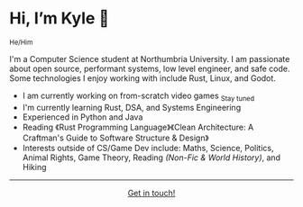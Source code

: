 # Hi, I’m Kyle 👋 
<sub>He/Him</sub>

I'm a Computer Science student at Northumbria University. I am passionate about open source, performant systems, low level engineer, and safe code. 
Some technologies I enjoy working with include Rust, Linux, and Godot.

- I am currently working on from-scratch video games <sub>Stay tuned</sub>
- I'm currently learning Rust, DSA, and Systems Engineering
- Experienced in Python and Java
- Reading 《Rust Programming Language》《Clean Architecture: A Craftman's Guide to Software Structure & Design》
- Interests outside of CS/Game Dev include: Maths, Science, Politics, Animal Rights, Game Theory, Reading *(Non-Fic & World History)*, and Hiking

<hr>
<p align="center">
  <a href="https://www.linkedin.com/in/kyle-dunbar-220308318/">Get in touch!</a>
</p>

<!---
KyleDunbarDev/KyleDunbarDev is a ✨ special ✨ repository because its `README.md` (this file) appears on your GitHub profile.
You can click the Preview link to take a look at your changes.
--->
